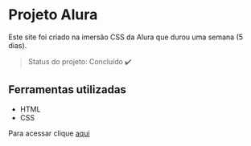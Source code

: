 # Projeto Alura
Este site foi criado na imersão CSS da Alura que durou uma semana (5 dias).

> Status do projeto: Concluído :heavy_check_mark:

## Ferramentas utilizadas
- HTML
- CSS

Para acessar clique <a target="_blank" href="https://raqcalazans.github.io/projetoalura/">aqui</a>
